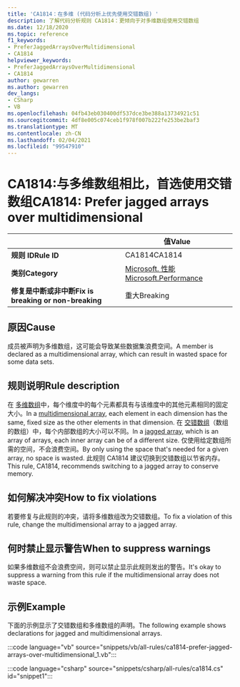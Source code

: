```yaml
---
title: 'CA1814：在多维 (代码分析上优先使用交错数组) '
description: 了解代码分析规则 CA1814：更倾向于对多维数组使用交错数组
ms.date: 12/18/2020
ms.topic: reference
f1_keywords:
- PreferJaggedArraysOverMultidimensional
- CA1814
helpviewer_keywords:
- PreferJaggedArraysOverMultidimensional
- CA1814
author: gewarren
ms.author: gewarren
dev_langs:
- CSharp
- VB
ms.openlocfilehash: 04fb43eb030400df537dce3be388a13734921c51
ms.sourcegitcommit: 4df8e005c074ceb1f978f007b222fe253be2baf3
ms.translationtype: MT
ms.contentlocale: zh-CN
ms.lasthandoff: 02/04/2021
ms.locfileid: "99547910"
---
```

# <a name="ca1814-prefer-jagged-arrays-over-multidimensional"></a><span data-ttu-id="0c2d9-103">CA1814:与多维数组相比，首选使用交错数组</span><span class="sxs-lookup"><span data-stu-id="0c2d9-103">CA1814: Prefer jagged arrays over multidimensional</span></span>

| | <span data-ttu-id="0c2d9-104">值</span><span class="sxs-lookup"><span data-stu-id="0c2d9-104">Value</span></span> |
|-|-|
| <span data-ttu-id="0c2d9-105">**规则 ID**</span><span class="sxs-lookup"><span data-stu-id="0c2d9-105">**Rule ID**</span></span> |<span data-ttu-id="0c2d9-106">CA1814</span><span class="sxs-lookup"><span data-stu-id="0c2d9-106">CA1814</span></span>|
| <span data-ttu-id="0c2d9-107">**类别**</span><span class="sxs-lookup"><span data-stu-id="0c2d9-107">**Category**</span></span> |[<span data-ttu-id="0c2d9-108">Microsoft. 性能</span><span class="sxs-lookup"><span data-stu-id="0c2d9-108">Microsoft.Performance</span></span>](performance-warnings.md)|
| <span data-ttu-id="0c2d9-109">**修复是中断或非中断**</span><span class="sxs-lookup"><span data-stu-id="0c2d9-109">**Fix is breaking or non-breaking**</span></span> |<span data-ttu-id="0c2d9-110">重大</span><span class="sxs-lookup"><span data-stu-id="0c2d9-110">Breaking</span></span>|

## <a name="cause"></a><span data-ttu-id="0c2d9-111">原因</span><span class="sxs-lookup"><span data-stu-id="0c2d9-111">Cause</span></span>

<span data-ttu-id="0c2d9-112">成员被声明为多维数组，这可能会导致某些数据集浪费空间。</span><span class="sxs-lookup"><span data-stu-id="0c2d9-112">A member is declared as a multidimensional array, which can result in wasted space for some data sets.</span></span>

## <a name="rule-description"></a><span data-ttu-id="0c2d9-113">规则说明</span><span class="sxs-lookup"><span data-stu-id="0c2d9-113">Rule description</span></span>

<span data-ttu-id="0c2d9-114">在 [多维数组](../../../csharp/programming-guide/arrays/multidimensional-arrays.md)中，每个维度中的每个元素都具有与该维度中的其他元素相同的固定大小。</span><span class="sxs-lookup"><span data-stu-id="0c2d9-114">In a [multidimensional array](../../../csharp/programming-guide/arrays/multidimensional-arrays.md), each element in each dimension has the same, fixed size as the other elements in that dimension.</span></span> <span data-ttu-id="0c2d9-115">在 [交错数组](../../../csharp/programming-guide/arrays/jagged-arrays.md)（数组的数组）中，每个内部数组的大小可以不同。</span><span class="sxs-lookup"><span data-stu-id="0c2d9-115">In a [jagged array](../../../csharp/programming-guide/arrays/jagged-arrays.md), which is an array of arrays, each inner array can be of a different size.</span></span> <span data-ttu-id="0c2d9-116">仅使用给定数组所需的空间，不会浪费空间。</span><span class="sxs-lookup"><span data-stu-id="0c2d9-116">By only using the space that's needed for a given array, no space is wasted.</span></span> <span data-ttu-id="0c2d9-117">此规则 CA1814 建议切换到交错数组以节省内存。</span><span class="sxs-lookup"><span data-stu-id="0c2d9-117">This rule, CA1814, recommends switching to a jagged array to conserve memory.</span></span>

## <a name="how-to-fix-violations"></a><span data-ttu-id="0c2d9-118">如何解决冲突</span><span class="sxs-lookup"><span data-stu-id="0c2d9-118">How to fix violations</span></span>

<span data-ttu-id="0c2d9-119">若要修复与此规则的冲突，请将多维数组改为交错数组。</span><span class="sxs-lookup"><span data-stu-id="0c2d9-119">To fix a violation of this rule, change the multidimensional array to a jagged array.</span></span>

## <a name="when-to-suppress-warnings"></a><span data-ttu-id="0c2d9-120">何时禁止显示警告</span><span class="sxs-lookup"><span data-stu-id="0c2d9-120">When to suppress warnings</span></span>

<span data-ttu-id="0c2d9-121">如果多维数组不会浪费空间，则可以禁止显示此规则发出的警告。</span><span class="sxs-lookup"><span data-stu-id="0c2d9-121">It's okay to suppress a warning from this rule if the multidimensional array does not waste space.</span></span>

## <a name="example"></a><span data-ttu-id="0c2d9-122">示例</span><span class="sxs-lookup"><span data-stu-id="0c2d9-122">Example</span></span>

<span data-ttu-id="0c2d9-123">下面的示例显示了交错数组和多维数组的声明。</span><span class="sxs-lookup"><span data-stu-id="0c2d9-123">The following example shows declarations for jagged and multidimensional arrays.</span></span>

:::code language="vb" source="snippets/vb/all-rules/ca1814-prefer-jagged-arrays-over-multidimensional_1.vb":::

:::code language="csharp" source="snippets/csharp/all-rules/ca1814.cs" id="snippet1":::

